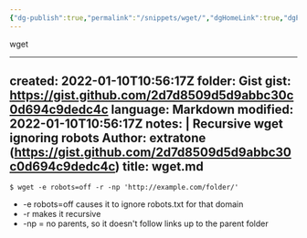```yaml
---
{"dg-publish":true,"permalink":"/snippets/wget/","dgHomeLink":true,"dgPassFrontmatter":false}
---
```


wget

---
created: 2022-01-10T10:56:17Z
folder: Gist
gist: https://gist.github.com/2d7d8509d5d9abbc30c0d694c9dedc4c
language: Markdown
modified: 2022-01-10T10:56:17Z
notes: |
    Recursive wget ignoring robots
    Author: extratone (https://gist.github.com/2d7d8509d5d9abbc30c0d694c9dedc4c)
title: wget.md
---

    $ wget -e robots=off -r -np 'http://example.com/folder/'

* -e robots=off causes it to ignore robots.txt for that domain
* -r makes it recursive
* -np = no parents, so it doesn't follow links up to the parent folder
